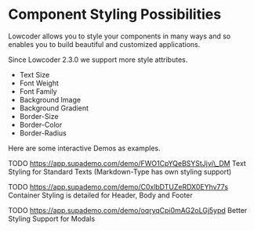 # Component Styling Possibilities

Lowcoder allows you to style your components in many ways and so enables you to build beautiful and customized applications.

Since Lowcoder 2.3.0 we support more style attributes.

* Text Size
* Font Weight
* Font Family
* Background Image
* Background Gradient
* Border-Size
* Border-Color
* Border-Radius

Here are some interactive Demos as examples.

TODO https://app.supademo.com/demo/FWO1CpYQeBSYStJjvi\_DM Text Styling for Standard Texts (Markdown-Type has own styling support)

TODO https://app.supademo.com/demo/C0xlbDTUZeRDX0EYhv77s Container Styling is detailed for Header, Body and Footer

TODO https://app.supademo.com/demo/oqryqCpi0mAG2oLGj5ypd Better Styling Support for Modals
